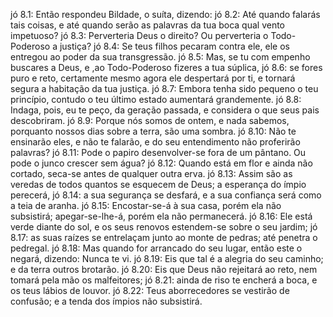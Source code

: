 jó 8.1: Então respondeu Bildade, o suíta, dizendo:
jó 8.2: Até quando falarás tais coisas, e até quando serão as palavras da tua boca qual vento impetuoso?
jó 8.3: Perverteria Deus o direito? Ou perverteria o Todo-Poderoso a justiça?
jó 8.4: Se teus filhos pecaram contra ele, ele os entregou ao poder da sua transgressão.
jó 8.5: Mas, se tu com empenho buscares a Deus, e ,ao Todo-Poderoso fizeres a tua súplica,
jó 8.6: se fores puro e reto, certamente mesmo agora ele despertará por ti, e tornará segura a habitação da tua justiça.
jó 8.7: Embora tenha sido pequeno o teu princípio, contudo o teu último estado aumentará grandemente.
jó 8.8: Indaga, pois, eu te peço, da geração passada, e considera o que seus pais descobriram.
jó 8.9: Porque nós somos de ontem, e nada sabemos, porquanto nossos dias sobre a terra, são uma sombra.
jó 8.10: Não te ensinarão eles, e não te falarão, e do seu entendimento não proferirão palavras?
jó 8.11: Pode o papiro desenvolver-se fora de um pântano. Ou pode o junco crescer sem água?
jó 8.12: Quando está em flor e ainda não cortado, seca-se antes de qualquer outra erva.
jó 8.13: Assim são as veredas de todos quantos se esquecem de Deus; a esperança do ímpio perecerá,
jó 8.14: a sua segurança se desfará, e a sua confiança será como a teia de aranha.
jó 8.15: Encostar-se-á à sua casa, porém ela não subsistirá; apegar-se-lhe-á, porém ela não permanecerá.
jó 8.16: Ele está verde diante do sol, e os seus renovos estendem-se sobre o seu jardim;
jó 8.17: as suas raízes se entrelaçam junto ao monte de pedras; até penetra o pedregal.
jó 8.18: Mas quando for arrancado do seu lugar, então este o negará, dizendo: Nunca te vi.
jó 8.19: Eis que tal é a alegria do seu caminho; e da terra outros brotarão.
jó 8.20: Eis que Deus não rejeitará ao reto, nem tomará pela mão os malfeitores;
jó 8.21: ainda de riso te encherá a boca, e os teus lábios de louvor.
jó 8.22: Teus aborrecedores se vestirão de confusão; e a tenda dos ímpios não subsistirá.
